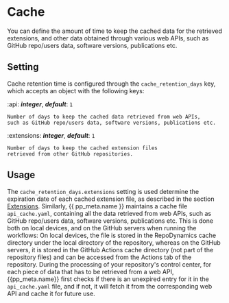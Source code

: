 # Cache

You can define the amount of time to keep the cached data for the retrieved extensions,
and other data obtained through various web APIs,
such as GitHub repo/users data, software versions, publications etc.


## Setting

Cache retention time is configured through the `cache_retention_days` key,
which accepts an object with the following keys:

:api: ***integer***, ***default***: `1`

    Number of days to keep the cached data retrieved from web APIs,
    such as GitHub repo/users data, software versions, publications etc.

:extensions: ***integer***, ***default***: `1`

    Number of days to keep the cached extension files
    retrieved from other GitHub repositories.


## Usage

The `cache_retention_days.extensions` setting is used determine the expiration date
of each cached extension file,
as described in the section [Extensions](/manual/control/options/extensions/index.md#usage).
Similarly, {{ pp_meta.name }} maintains a cache file `api_cache.yaml`, containing all
the data retrieved from web APIs, such as GitHub repo/users data, software versions, publications etc.
This is done both on local devices, and on the GitHub servers when running the workflows:
On local devices, the file is stored in the RepoDynamics cache directory
under the local directory of the repository, whereas on the GitHub servers,
it is stored in the GitHub Actions cache directory (not part of the repository files)
and can be accessed from the Actions tab of the repository.
During the processing of your repository's control center,
for each piece of data that has to be retrieved from a web API,
{{pp_meta.name}} first checks if there is an unexpired entry for it in the `api_cache.yaml` file,
and if not, it will fetch it from the corresponding web API and cache it for future use.
